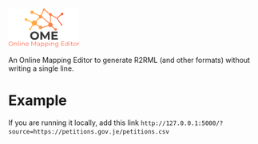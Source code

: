 ![OME](https://github.com/ahmad88me/OME/raw/master/logo.png)

An Online Mapping Editor to generate R2RML (and other formats) without writing a single line.


# Example
If you are running it locally, add this link
`http://127.0.0.1:5000/?source=https://petitions.gov.je/petitions.csv`
